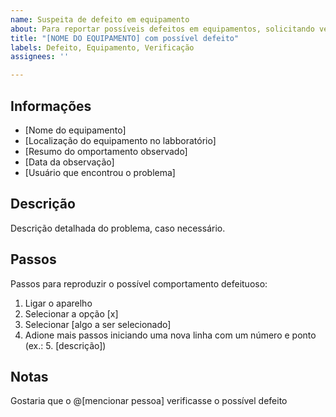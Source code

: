 ```yaml
---
name: Suspeita de defeito em equipamento
about: Para reportar possíveis defeitos em equipamentos, solicitando verificação
title: "[NOME DO EQUIPAMENTO] com possível defeito"
labels: Defeito, Equipamento, Verificação
assignees: ''

---
```


## Informações
- [Nome do equipamento]
- [Localização do equipamento no labboratório]
- [Resumo do omportamento observado]
- [Data da observação]
- [Usuário que encontrou o problema]

## Descrição
Descrição detalhada do problema, caso necessário.

## Passos
Passos para reproduzir o possível comportamento defeituoso:
1. Ligar o aparelho
2. Selecionar a opção [x]
3. Selecionar [algo a ser selecionado]
4. Adione mais passos iniciando uma nova linha com um número e ponto (ex.: 5. [descrição])

## Notas
Gostaria que o @[mencionar pessoa] verificasse o possível defeito
